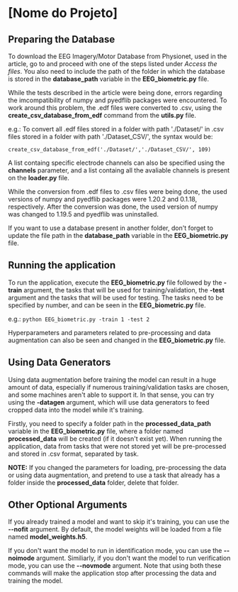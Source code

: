 # [Nome do Projeto]

## Preparing the Database

To download the EEG Imagery/Motor Database from Physionet, used in the article, go to [](https://physionet.org/content/eegmmidb/1.0.0/) and proceed with one of the steps listed under *Access the files*. You also need to include the path of the folder in which the database is stored in the **database_path** variable in the **EEG_biometric.py** file.

While the tests described in the article were being done, errors regarding the imcompatibility of numpy and pyedflib packages were encountered. To work around this problem, the .edf files were converted to .csv, using the **create_csv_database_from_edf** command from the **utils.py** file.

e.g.: To convert all .edf files stored in a folder with path './Dataset/' in .csv files stored in a folder with path './Dataset_CSV/', the syntax would be:

`create_csv_database_from_edf('./Dataset/','./Dataset_CSV/', 109)`

A list containg specific electrode channels can also be specified using the **channels** parameter, and a list containg all the avaliable channels is present on the **loader.py** file.

While the conversion from .edf files to .csv files were being done, the used versions of numpy and pyedflib packages were 1.20.2 and 0.1.18, respectively. After the conversion was done, the used version of numpy was changed to 1.19.5 and pyedflib was uninstalled.

If you want to use a database present in another folder, don't forget to update the file path in the **database_path** variable in the **EEG_biometric.py** file.

## Running the application

To run the application, execute the **EEG_biometric.py** file followed by the **-train** argument, the tasks that will be used for training/validation, the **-test** argument and the tasks that will be used for testing. The tasks need to be specified by number, and can be seen in the **EEG_biometric.py** file.

e.g.: `python EEG_biometric.py -train 1 -test 2`

Hyperparameters and parameters related to pre-processing and data augmentation can also be seen and changed in the **EEG_biometric.py** file. 

## Using Data Generators

Using data augmentation before training the model can result in a huge amount of data, especially if numerous training/validation tasks are chosen, and some machines aren't able to support it. In that sense, you can try using the **-datagen** argument, which will use data generators to feed cropped data into the model while it's training.

Firstly, you need to specify a folder path in the **processed_data_path** variable in the **EEG_biometric.py** file, where a folder named **processed_data** will be created (if it doesn't exist yet). When running the application, data from tasks that were not stored yet will be pre-processed and stored in .csv format, separated by task.

**NOTE:** If you changed the parameters for loading, pre-processing the data or using data augmentation, and pretend to use a task that already has a folder inside the **processed_data** folder, delete that folder.

## Other Optional Arguments
If you already trained a model and want to skip it's training, you can use the **--nofit** argument. By default, the model weights will be loaded from a file named **model_weights.h5**.

If you don't want the model to run in identification mode, you can use the **--noimode** argument. Similiarly, if you don't want the model to run verification mode, you can use the **--novmode** argument. Note that using both these commands will make the application stop after processing the data and training the model.
